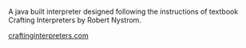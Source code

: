 A java built interpreter designed following the instructions of textbook Crafting Interpreters by Robert Nystrom.

[craftinginterpreters.com](url)
